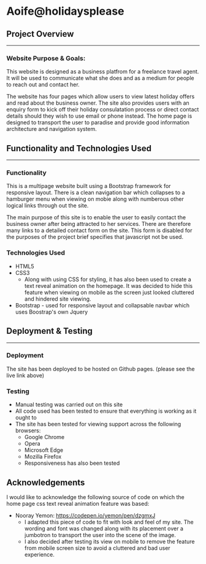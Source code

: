 # Aoife@holidaysplease 


## Project Overview

---
### Website Purpose & Goals:

This website is designed as a business platfrom for a freelance travel agent. It will be used to communicate what she does  and as a medium for people to reach out and contact her. 

The website has four pages which allow users to view latest holiday offers and read about the business owner. The site also provides users with an enquiry form to kick off their holiday consulatation process or direct contact details should they wish to use email or phone instead. The home page is designed to transport the user to paradise and provide good information architecture and navigation system. 

## Functionality and Technologies Used

---
### Functionality
This is a multipage website built using a Bootstrap framework for responsive layout. There is a clean navigation bar which collapses to a hamburger menu when viewing on mobie along with numberous other logical links through out the site. 

The main purpose of this site is to enable the user to easily contact the business owner after being attracted to her services. There are therefore many links to a detailed contact form on the site. This form is disabled for the purposes of the project brief specifies that javascript not be used. 

### Technologies Used

- HTML5 
- CSS3 
  - Along with using CSS for styling, it has also been used to create a text reveal animation on the homepage. It was decided to hide this feature when viewing on mobile as the screen just looked cluttered and hindered site viewing. 
- Bootstrap - used for responsive layout and collapsable navbar which uses Boostrap's own Jquery

## Deployment & Testing

---

### Deployment

The site has been deployed to be hosted on Github pages. (please see the live link above)

### Testing

- Manual testing was carried out on this site
- All code used has been tested to ensure that everything is working as it ought to
- The site has been tested for viewing support across the following browsers:
  - Google Chrome
  - Opera
  - Microsoft Edge
  - Mozilla Firefox
  - Responsiveness has also been tested

## Acknowledgements

I would like to acknowledge the following source of code on which the home page css text reveal animation feature was based:

- Nooray Yemon: https://codepen.io/yemon/pen/dzgmxJ
    - I adapted this piece of code to fit with look and feel of my site. The wording and font was changed along with its placement over a jumbotron to transport the user into the scene of the image. 
    - I also decided after testing its view on mobile to remove the feature from mobile screen size to avoid a cluttered and bad user experience.
  
